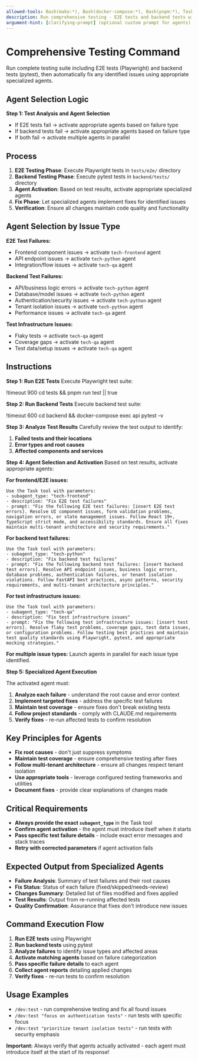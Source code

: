 ```yaml
---
allowed-tools: Bash(make:*), Bash(docker-compose:*), Bash(pnpm:*), Task
description: Run comprehensive testing - E2E tests and backend tests with automatic issue fixing
argument-hint: [clarifying-prompt] (optional custom prompt for agents)
---
```


# Comprehensive Testing Command

Run complete testing suite including E2E tests (Playwright) and backend tests (pytest), then automatically fix any identified issues using appropriate specialized agents.

## Agent Selection Logic

**Step 1: Test Analysis and Agent Selection**

- If E2E tests fail → activate appropriate agents based on failure type
- If backend tests fail → activate appropriate agents based on failure type
- If both fail → activate multiple agents in parallel

## Process

1. **E2E Testing Phase**: Execute Playwright tests in `tests/e2e/` directory
2. **Backend Testing Phase**: Execute pytest tests in `backend/tests/` directory
3. **Agent Activation**: Based on test results, activate appropriate specialized agents
4. **Fix Phase**: Let specialized agents implement fixes for identified issues
5. **Verification**: Ensure all changes maintain code quality and functionality

## Agent Selection by Issue Type

**E2E Test Failures:**
- Frontend component issues → activate `tech-frontend` agent
- API endpoint issues → activate `tech-python` agent
- Integration/flow issues → activate `tech-qa` agent

**Backend Test Failures:**
- API/business logic errors → activate `tech-python` agent
- Database/model issues → activate `tech-python` agent
- Authentication/security issues → activate `tech-python` agent
- Tenant isolation issues → activate `tech-python` agent
- Performance issues → activate `tech-qa` agent

**Test Infrastructure Issues:**
- Flaky tests → activate `tech-qa` agent
- Coverage gaps → activate `tech-qa` agent
- Test data/setup issues → activate `tech-qa` agent

## Instructions

**Step 1: Run E2E Tests**
Execute Playwright test suite:

!timeout 900 cd tests && pnpm run test || true

**Step 2: Run Backend Tests**
Execute backend test suite:

!timeout 600 cd backend && docker-compose exec api pytest -v

**Step 3: Analyze Test Results**
Carefully review the test output to identify:

1. **Failed tests and their locations**
2. **Error types and root causes**
3. **Affected components and services**

**Step 4: Agent Selection and Activation**
Based on test results, activate appropriate agents:

**For frontend/E2E issues:**

```
Use the Task tool with parameters:
- subagent_type: "tech-frontend"
- description: "Fix E2E test failures"
- prompt: "Fix the following E2E test failures: [insert E2E test errors]. Resolve UI component issues, form validation problems, navigation errors, or state management issues. Follow React 19+, TypeScript strict mode, and accessibility standards. Ensure all fixes maintain multi-tenant architecture and security requirements."
```

**For backend test failures:**

```
Use the Task tool with parameters:
- subagent_type: "tech-python"
- description: "Fix backend test failures"
- prompt: "Fix the following backend test failures: [insert backend test errors]. Resolve API endpoint issues, business logic errors, database problems, authentication failures, or tenant isolation violations. Follow FastAPI best practices, async patterns, security requirements, and multi-tenant architecture principles."
```

**For test infrastructure issues:**

```
Use the Task tool with parameters:
- subagent_type: "tech-qa"
- description: "Fix test infrastructure issues"
- prompt: "Fix the following test infrastructure issues: [insert test errors]. Resolve flaky test problems, coverage gaps, test data issues, or configuration problems. Follow testing best practices and maintain test quality standards using Playwright, pytest, and appropriate mocking strategies."
```

**For multiple issue types:**
Launch agents in parallel for each issue type identified.

**Step 5: Specialized Agent Execution**

The activated agent must:

1. **Analyze each failure** - understand the root cause and error context
2. **Implement targeted fixes** - address the specific test failures
3. **Maintain test coverage** - ensure fixes don't break existing tests
4. **Follow project standards** - comply with CLAUDE.md requirements
5. **Verify fixes** - re-run affected tests to confirm resolution

## Key Principles for Agents

- **Fix root causes** - don't just suppress symptoms
- **Maintain test coverage** - ensure comprehensive testing after fixes
- **Follow multi-tenant architecture** - ensure all changes respect tenant isolation
- **Use appropriate tools** - leverage configured testing frameworks and utilities
- **Document fixes** - provide clear explanations of changes made

## Critical Requirements

- **Always provide the exact `subagent_type`** in the Task tool
- **Confirm agent activation** - the agent must introduce itself when it starts
- **Pass specific test failure details** - include exact error messages and stack traces
- **Retry with corrected parameters** if agent activation fails

## Expected Output from Specialized Agents

- **Failure Analysis**: Summary of test failures and their root causes
- **Fix Status**: Status of each failure (fixed/skipped/needs-review)
- **Changes Summary**: Detailed list of files modified and fixes applied
- **Test Results**: Output from re-running affected tests
- **Quality Confirmation**: Assurance that fixes don't introduce new issues

## Command Execution Flow

1. **Run E2E tests** using Playwright
2. **Run backend tests** using pytest
3. **Analyze failures** to identify issue types and affected areas
4. **Activate matching agents** based on failure categorization
5. **Pass specific failure details** to each agent
6. **Collect agent reports** detailing applied changes
7. **Verify fixes** - re-run tests to confirm resolution

## Usage Examples

- `/dev:test` - run comprehensive testing and fix all found issues
- `/dev:test "focus on authentication tests"` - run tests with specific focus
- `/dev:test "prioritize tenant isolation tests"` - run tests with security emphasis

**Important:** Always verify that agents actually activated - each agent must introduce itself at the start of its response!